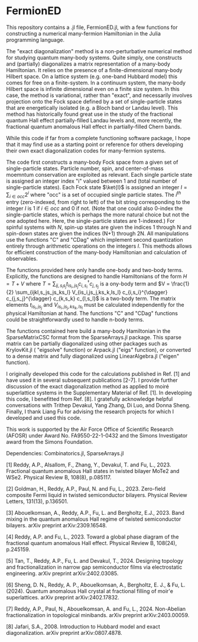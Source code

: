 # FermionED

This repository contains a .jl file, FermionED.jl, with a few functions for constructing a numerical many-fermion Hamiltonian in the Julia programming language.

The "exact diagonalization" method is a non-perturbative numerical method for studying quantum many-body systems. Quite simply, one constructs and (partially) diagonalizes a matrix representation of a many-body Hamiltonian. It relies on the presence of a finite-dimensional many-body Hilbert space. On a lattice system (e.g. one-band Hubbard model) this comes for free on a finite-system. In a continuum system, the many-body Hilbert space is infinite dimensional even on a finite size system. In this case, the method is variational, rather than "exact", and necessarily involves projection onto the Fock space defined by a set of single-particle states that are energetically isolated (e.g. a Bloch band or Landau level). This method has historically found great use in the study of the fractional quantum Hall effect partially-filled Landau levels and, more recently, the fractional quantum anomalous Hall effect in partially-filled Chern bands.

While this code if far from a complete functioning software package, I hope that it may find use as a starting point or reference for others developing their own exact diagonalization codes for many-fermion systems.

The code first constructs a many-body Fock space from a given set of single-particle states. Particle number, spin, and center-of-mass moemntum conservation are exploited as relevant. Each single particle state is assigned an integer index "i" valued between 1 and (total number of single-particle states). Each Fock state $\ket{I}$ is assigned an integer $I = \sum_{i \in occ} 2^i$ where "occ" is a set of occupied single particle states. The $i^{th}$ entry (zero-indexed, from right to left) of the bit string corresponding to the integer $I$ is 1 if $i \in occ$ and 0 if not. (Note that one could also 0-index the single-particle states, which is perhaps the more natural choice but not the one adopted here. Here, the single-particle states are 1-indexed.) For spinful systems with $N$, spin-up states are given the indices 1 through N and spin-down states are given the indices (N+1) through 2N. All manipulations use the functions "C" and "CDag" which implement second quantization entirely through arithmetic operations on the integers $I$. This methods allows for efficient construction of the many-body Hamiltonian and calculation of observables. 

The functions provided here only handle one-body and two-body terms. Explicitly, the functions are designed to handle Hamiltonians of the form
$H = T + V$ where $T = \sum_{ij,s_i s_j} t_{is_i,js_j} c_{i,s_i}^{\dagger} c_{j,s_j}$ is a ony-body term and $V = \frac{1}{2} \sum_{ijkl,s_js_js_ks_l} V_{is_i,js_j,ks_k,ls_l} c_{i,s_i}^{\dagger} c_{j,s_j}^{\dagger} c_{k,s_k} c_{l,s_l}$ is a two-body term. The matrix elements $t_{is_i,js_j}$ and $V_{is_i,js_j,ks_k,ls_l}$ must be calculated independently for the physical Hamiltonian at hand. The functions "C" and "CDag" functions could be straightforwardly used to handle n-body terms.

The functions contained here build a many-body Hamiltonian in the SparseMatrixCSC format from the SparseArrays.jl package. This sparse matrix can be partially diagonalized using other packages such as KrylovKit.jl ( "eigsolve" function) or Arpack.jl ("eigs" function), or converted to a dense matrix and fully diagonalized using LinearAlgebra.jl ("eigen" function).

I originally developed this code for the calculations published in Ref. [1] and have used it in several subsequent publications [2-7]. I provide further discussion of the exact diagonalization method as applied to moiré superlattice systems in the Supplementary Material of Ref. [1]. In developing this code, I benefitted from Ref. [8]. I gratefully acknowledge helpful conversations with Trithep Devakul, Yang Zhang, Di Luo, and Donna Sheng. Finally, I thank Liang Fu for advising the research projects for which I developed and used this code. 

This work is supported by the Air Force Office of Scientific Research (AFOSR) under Award No. FA9550-22-1-0432 and the Simons Investigator award from the Simons Foundation.

Dependencies: Combinatorics.jl, SparseArrays.jl

[1] Reddy, A.P., Alsallom, F., Zhang, Y., Devakul, T. and Fu, L., 2023. Fractional quantum anomalous Hall states in twisted bilayer MoTe2 and WSe2. Physical Review B, 108(8), p.085117.

[2] Goldman, H., Reddy, A.P., Paul, N. and Fu, L., 2023. Zero-field composite Fermi liquid in twisted semiconductor bilayers. Physical Review Letters, 131(13), p.136501.

[3] Abouelkomsan, A., Reddy, A.P., Fu, L. and Bergholtz, E.J., 2023. Band mixing in the quantum anomalous Hall regime of twisted semiconductor bilayers. arXiv preprint arXiv:2309.16548.

[4] Reddy, A.P. and Fu, L., 2023. Toward a global phase diagram of the fractional quantum anomalous Hall effect. Physical Review B, 108(24), p.245159.

[5] Tan, T., Reddy, A.P., Fu, L. and Devakul, T., 2024. Designing topology and fractionalization in narrow gap semiconductor films via electrostatic engineering. arXiv preprint arXiv:2402.03085.

[6] Sheng, D. N., Reddy, A. P., Abouelkomsan, A., Bergholtz, E. J., & Fu, L. (2024). Quantum anomalous Hall crystal at fractional filling of moir\'e superlattices. arXiv preprint arXiv:2402.17832.

[7] Reddy, A.P., Paul, N., Abouelkomsan, A. and Fu, L., 2024. Non-Abelian fractionalization in topological minibands. arXiv preprint arXiv:2403.00059.

[8] Jafari, S.A., 2008. Introduction to Hubbard model and exact diagonalization. arXiv preprint arXiv:0807.4878.
